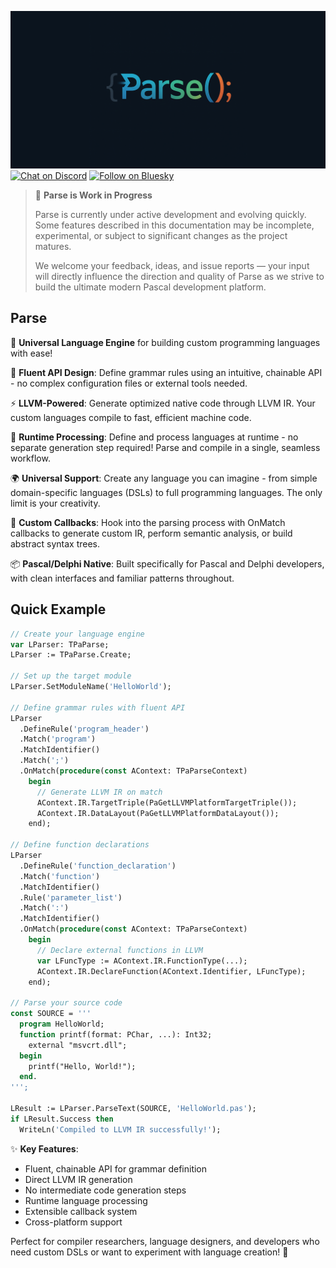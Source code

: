 ![Parsel](media/parse.png)
[![Chat on Discord](https://img.shields.io/discord/754884471324672040?style=for-the-badge)](https://discord.gg/tPWjMwK) [![Follow on Bluesky](https://img.shields.io/badge/Bluesky-tinyBigGAMES-blue?style=for-the-badge&logo=bluesky)](https://bsky.app/profile/tinybiggames.com)  

> 🚧 **Parse is Work in Progress**
>
> Parse is currently under active development and evolving quickly. Some features described in this documentation may be incomplete, experimental, or subject to significant changes as the project matures.
>
> We welcome your feedback, ideas, and issue reports — your input will directly influence the direction and quality of Parse as we strive to build the ultimate modern Pascal development platform.

## Parse
🚀 **Universal Language Engine** for building custom programming languages with ease! 

🔧 **Fluent API Design**: Define grammar rules using an intuitive, chainable API - no complex configuration files or external tools needed.

⚡ **LLVM-Powered**: Generate optimized native code through LLVM IR. Your custom languages compile to fast, efficient machine code.

🎯 **Runtime Processing**: Define and process languages at runtime - no separate generation step required! Parse and compile in a single, seamless workflow.

🌍 **Universal Support**: Create any language you can imagine - from simple domain-specific languages (DSLs) to full programming languages. The only limit is your creativity.

🔗 **Custom Callbacks**: Hook into the parsing process with OnMatch callbacks to generate custom IR, perform semantic analysis, or build abstract syntax trees.

📦 **Pascal/Delphi Native**: Built specifically for Pascal and Delphi developers, with clean interfaces and familiar patterns throughout.

## Quick Example
```pascal
// Create your language engine
var LParser: TPaParse;
LParser := TPaParse.Create;

// Set up the target module
LParser.SetModuleName('HelloWorld');

// Define grammar rules with fluent API
LParser
  .DefineRule('program_header')
  .Match('program')
  .MatchIdentifier()
  .Match(';')
  .OnMatch(procedure(const AContext: TPaParseContext)
    begin
      // Generate LLVM IR on match
      AContext.IR.TargetTriple(PaGetLLVMPlatformTargetTriple());
      AContext.IR.DataLayout(PaGetLLVMPlatformDataLayout());
    end);

// Define function declarations
LParser
  .DefineRule('function_declaration')
  .Match('function')
  .MatchIdentifier()
  .Rule('parameter_list')
  .Match(':')
  .MatchIdentifier()
  .OnMatch(procedure(const AContext: TPaParseContext)
    begin
      // Declare external functions in LLVM
      var LFuncType := AContext.IR.FunctionType(...);
      AContext.IR.DeclareFunction(AContext.Identifier, LFuncType);
    end);

// Parse your source code
const SOURCE = '''
  program HelloWorld;
  function printf(format: PChar, ...): Int32; 
    external "msvcrt.dll";
  begin
    printf("Hello, World!");
  end.
''';

LResult := LParser.ParseText(SOURCE, 'HelloWorld.pas');
if LResult.Success then
  WriteLn('Compiled to LLVM IR successfully!');
```

✨ **Key Features**:
- Fluent, chainable API for grammar definition
- Direct LLVM IR generation 
- No intermediate code generation steps
- Runtime language processing
- Extensible callback system
- Cross-platform support

Perfect for compiler researchers, language designers, and developers who need custom DSLs or want to experiment with language creation! 🎨

